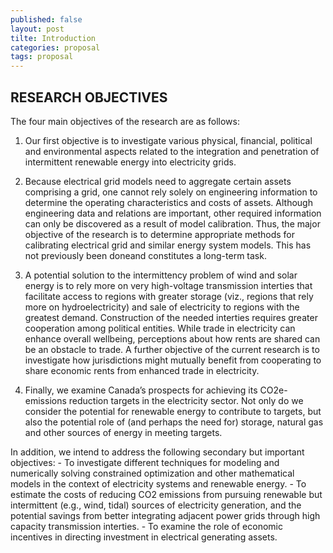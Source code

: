 ```yaml
---
published: false
layout: post
tilte: Introduction
categories: proposal
tags: proposal
---
```




## RESEARCH OBJECTIVES

The four main objectives of the research are as follows:

1. Our first objective is to investigate various physical, financial, political and environmental aspects
related to the integration and penetration of intermittent renewable energy into electricity grids.

2. Because electrical grid models need to aggregate certain assets comprising a grid, one cannot rely
solely on engineering information to determine the operating characteristics and costs of assets.
Although engineering data and relations are important, other required information can only be
discovered as a result of model calibration. Thus, the major objective of the research is to determine
appropriate methods for calibrating electrical grid and similar energy system models. This has not
previously been doneand constitutes a long-term task.

3. A potential solution to the intermittency problem of wind and solar energy is to rely more on very
high-voltage transmission interties that facilitate access to regions with greater storage (viz., regions
that rely more on hydroelectricity) and sale of electricity to regions with the greatest demand.
Construction of the needed interties requires greater cooperation among political entities. While
trade in electricity can enhance overall wellbeing, perceptions about how rents are shared can be an
obstacle to trade. A further objective of the current research is to investigate how jurisdictions might
mutually benefit from cooperating to share economic rents from enhanced trade in electricity.

4. Finally, we examine Canada’s prospects for achieving its CO2e-emissions reduction targets in the
electricity sector. Not only do we consider the potential for renewable energy to contribute to targets,
but also the potential role of (and perhaps the need for) storage, natural gas and other sources of
energy in meeting targets.

In addition, we intend to address the following secondary but important objectives:
	- To investigate different techniques for modeling and numerically solving constrained
optimization and other mathematical models in the context of electricity systems and renewable
energy.
	- To estimate the costs of reducing CO2 emissions from pursuing renewable but
intermittent (e.g., wind, tidal) sources of electricity generation, and the potential savings from
better integrating adjacent power grids through high capacity transmission interties.
	- To examine the role of economic incentives in directing investment in electrical
generating assets.
